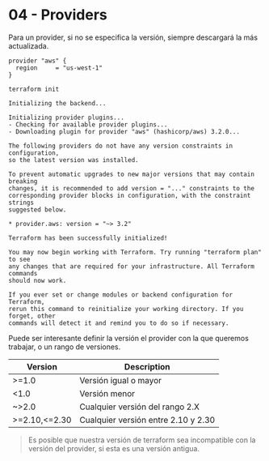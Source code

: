 # 04 - Providers
Para un provider, si no se especifica la versión, siempre descargará la más actualizada.

```
provider "aws" {
  region     = "us-west-1"
}

```
```
terraform init

Initializing the backend...

Initializing provider plugins...
- Checking for available provider plugins...
- Downloading plugin for provider "aws" (hashicorp/aws) 3.2.0...

The following providers do not have any version constraints in configuration,
so the latest version was installed.

To prevent automatic upgrades to new major versions that may contain breaking
changes, it is recommended to add version = "..." constraints to the
corresponding provider blocks in configuration, with the constraint strings
suggested below.

* provider.aws: version = "~> 3.2"

Terraform has been successfully initialized!

You may now begin working with Terraform. Try running "terraform plan" to see
any changes that are required for your infrastructure. All Terraform commands
should now work.

If you ever set or change modules or backend configuration for Terraform,
rerun this command to reinitialize your working directory. If you forget, other
commands will detect it and remind you to do so if necessary.
```

Puede ser interesante definir la versión el provider con la que queremos trabajar, o un rango de versiones.

| Version | Description |
|---|---|
| >=1.0  | Versión igual o mayor  |
| <1.0  | Versión menor  |
| ~>2.0  | Cualquier versión del rango 2.X  |
| >=2.10,<=2.30  | Cualquier versión entre 2.10 y 2.30  |

> Es posible que nuestra versión de terraform sea incompatible con la versión del provider, si esta es una versión antigua.

